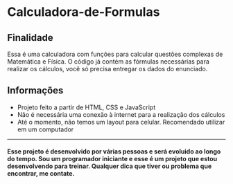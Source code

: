 # Calculadora-de-Formulas

<h2>Finalidade</h2>
<p>Essa é uma calculadora com funções para calcular questões complexas de Matemática e Física. O código já contém as fórmulas necessárias para realizar os cálculos, você só precisa entregar os dados do enunciado.</p>

<h2>Informações</h2>
<ul>
    <li>Projeto feito a partir de HTML, CSS e JavaScript</li>
    <li>Não é necessária uma conexão à internet para a realização dos cálculos</li>
    <li>Até o momento, não temos um layout para celular. Recomendado utilizar em um computador</li>
</ul>

<hr>

<h4>Esse projeto é desenvolvido por várias pessoas e será evoluido ao longo do tempo. Sou um programador iniciante e esse é um projeto que estou desenvolvendo para treinar. Qualquer dica que tiver ou problema que encontrar, me contate.</h4>
